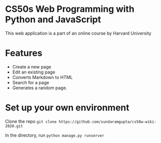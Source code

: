 <h1> CS50s Web Programming with Python and JavaScript </h1>
This web application is a part of an online course by Harvard University
<h1> Features </h1>
<ul>
  <li>Create a new page</li>
  <li> Edit an existing page </li>
  <li> Converts Markdown to HTML</li>
  <li>Search for a page</li>
  <li>Generates a random page.</li>
</ul>
<h1> Set up your own environment </h1> 

 Clone the repo ```git clone https://github.com/sundaramgupta/cs50w-wiki-2020.git```
 
 In the directory, run ```python manage.py runserver``` 
